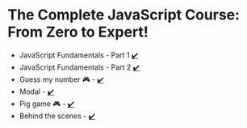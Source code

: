 # The Complete JavaScript Course: From Zero to Expert!

- JavaScript Fundamentals - Part 1 [✔️](https://github.com/LuckyFoxCode/complete_javascript_course/tree/main/01_Fundamentals_Part-1)
- JavaScript Fundamentals - Part 2 [✔️](https://github.com/LuckyFoxCode/complete_javascript_course/tree/main/02_Fundamentals_Part-2)
- Guess my number 🎮 - [✔️](https://github.com/LuckyFoxCode/complete_javascript_course/tree/main/05_Guess-My-Number)
- Modal - [✔️](https://github.com/LuckyFoxCode/complete_javascript_course/tree/main/06_Modal)
- Pig game 🎮 - [✔️](https://github.com/LuckyFoxCode/complete_javascript_course/tree/main/07_Pig-Game)
- Behind the scenes - [✔️](https://github.com/LuckyFoxCode/complete_javascript_course/tree/main/08_Behind-the-Scenes)
